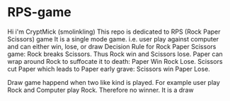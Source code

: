 # RPS-game
Hi i'm CryptMick (smolinkling) 
This repo is dedicated to RPS (Rock Paper Scissors) game
It is a single mode game. i.e. user play against computer and can either win, lose, or draw
Decision Rule for Rock Paper Scissors game: 
Rock breaks Scissors. Thus Rock win and Scissors lose.
Paper can wrap around Rock to suffocate it to death: Paper Win Rock Lose.
Scissors cut Paper which leads to Paper early grave: Scissors win Paper Lose.

Draw game happend when two like kind is played. For example user play Rock and Computer play Rock. Therefore no winner. It is a draw 
